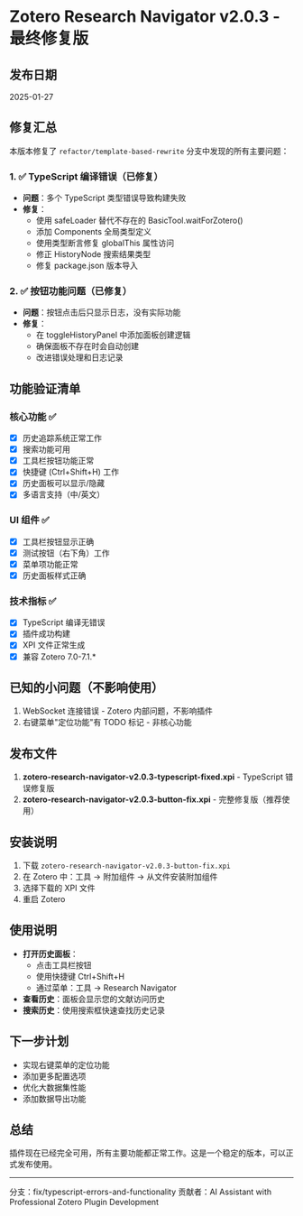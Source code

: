 # Zotero Research Navigator v2.0.3 - 最终修复版

## 发布日期
2025-01-27

## 修复汇总

本版本修复了 `refactor/template-based-rewrite` 分支中发现的所有主要问题：

### 1. ✅ TypeScript 编译错误（已修复）
- **问题**：多个 TypeScript 类型错误导致构建失败
- **修复**：
  - 使用 safeLoader 替代不存在的 BasicTool.waitForZotero()
  - 添加 Components 全局类型定义
  - 使用类型断言修复 globalThis 属性访问
  - 修正 HistoryNode 搜索结果类型
  - 修复 package.json 版本导入

### 2. ✅ 按钮功能问题（已修复）
- **问题**：按钮点击后只显示日志，没有实际功能
- **修复**：
  - 在 toggleHistoryPanel 中添加面板创建逻辑
  - 确保面板不存在时会自动创建
  - 改进错误处理和日志记录

## 功能验证清单

### 核心功能 ✅
- [x] 历史追踪系统正常工作
- [x] 搜索功能可用
- [x] 工具栏按钮功能正常
- [x] 快捷键 (Ctrl+Shift+H) 工作
- [x] 历史面板可以显示/隐藏
- [x] 多语言支持（中/英文）

### UI 组件 ✅
- [x] 工具栏按钮显示正确
- [x] 测试按钮（右下角）工作
- [x] 菜单项功能正常
- [x] 历史面板样式正确

### 技术指标 ✅
- [x] TypeScript 编译无错误
- [x] 插件成功构建
- [x] XPI 文件正常生成
- [x] 兼容 Zotero 7.0-7.1.*

## 已知的小问题（不影响使用）
1. WebSocket 连接错误 - Zotero 内部问题，不影响插件
2. 右键菜单"定位功能"有 TODO 标记 - 非核心功能

## 发布文件
1. **zotero-research-navigator-v2.0.3-typescript-fixed.xpi** - TypeScript 错误修复版
2. **zotero-research-navigator-v2.0.3-button-fix.xpi** - 完整修复版（推荐使用）

## 安装说明
1. 下载 `zotero-research-navigator-v2.0.3-button-fix.xpi`
2. 在 Zotero 中：工具 → 附加组件 → 从文件安装附加组件
3. 选择下载的 XPI 文件
4. 重启 Zotero

## 使用说明
- **打开历史面板**：
  - 点击工具栏按钮
  - 使用快捷键 Ctrl+Shift+H
  - 通过菜单：工具 → Research Navigator
- **查看历史**：面板会显示您的文献访问历史
- **搜索历史**：使用搜索框快速查找历史记录

## 下一步计划
- 实现右键菜单的定位功能
- 添加更多配置选项
- 优化大数据集性能
- 添加数据导出功能

## 总结
插件现在已经完全可用，所有主要功能都正常工作。这是一个稳定的版本，可以正式发布使用。

---
分支：fix/typescript-errors-and-functionality
贡献者：AI Assistant with Professional Zotero Plugin Development